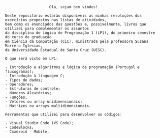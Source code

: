 					
						Olá, sejam bem vindos!

	Neste repositório estarão disponíveis as minhas resoluções dos exercícios propostos nas listas de atividades, 
	bem como os enunciados das questões e, possivelmente, livros que utilizei para complementar os assuntos 
	da disciplina de Lógica de Programação 1 (LP1), do primeiro semestre do curso de graduação
	em Ciência da Computação (CiC), ministrada pela professora Suzana Marrero Iglesias, 
	da Universidade Estadual de Santa Cruz (UESC).

	O que será visto em LP1:

	- Introdução a algoritmos e lógica de programação (Portugol e fluxogramas);
	- Introdução à linguagem C;
	- Tipos de dados;
	- Operadores;
	- Estruturas de controle;
	- Números Aleatórios;
	- Funções;
	- Vetores ou array unidimensionais;
	- Matrizes ou arrays multidimensionais.

	Ferramentas que utilizei para desenvolver os códigos:
		
	- Visual Studio Code (VS Code);
	- CodeBlocks;
	- Cxxdroid - Mobile.
